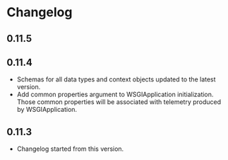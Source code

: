 # Changelog

## 0.11.5


## 0.11.4
- Schemas for all data types and context objects updated to the latest version.
- Add common properties argument to WSGIApplication initialization. Those common properties will be associated with telemetry produced by WSGIApplication.

## 0.11.3
- Changelog started from this version.
